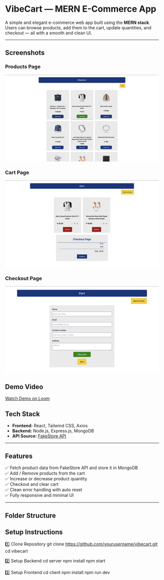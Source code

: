 # VibeCart — MERN E-Commerce App  

A simple and elegant e-commerce web app built using the **MERN stack**.  
Users can browse products, add them to the cart, update quantities, and checkout — all with a smooth and clean UI.

---

## Screenshots

### Products Page
![Products Page](./client/assets/products.png)

### Cart Page
![Cart Page](./client/assets/cart.png)

### Checkout Page
![Checkout Page](./client/assets/chekoutDetails.png)

##  Demo Video
 [ Watch Demo on Loom](https://www.loom.com/share/dbe5386672ed4071a296f2ebaf5aaad4)


## Tech Stack
- **Frontend:** React, Tailwind CSS, Axios  
- **Backend:** Node.js, Express.js, MongoDB  
- **API Source:** [FakeStore API](https://fakestoreapi.com/) 

---

## Features
✅ Fetch product data from FakeStore API and store it in MongoDB  
✅ Add / Remove products from the cart  
✅ Increase or decrease product quantity  
✅ Checkout and clear cart  
✅ Clean error handling with auto reset  
✅ Fully responsive and minimal UI  

---

## Folder Structure

##  Setup Instructions
1️⃣ Clone Repository
git clone https://github.com/yourusername/vibecart.git
cd vibecart

2️⃣ Setup Backend
cd server
npm install
npm start

3️⃣ Setup Frontend
cd client
npm install
npm run dev




